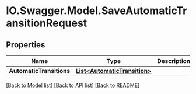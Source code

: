 # IO.Swagger.Model.SaveAutomaticTransitionRequest
## Properties

Name | Type | Description | Notes
------------ | ------------- | ------------- | -------------
**AutomaticTransitions** | [**List&lt;AutomaticTransition&gt;**](AutomaticTransition.md) |  | 

[[Back to Model list]](../README.md#documentation-for-models) [[Back to API list]](../README.md#documentation-for-api-endpoints) [[Back to README]](../README.md)

